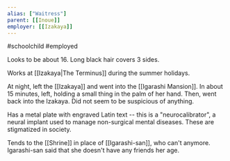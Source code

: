 ```yaml
---
alias: ["Waitress"]
parent: [[Inoue]]
employer: [[Izakaya]]
---
```

#schoolchild #employed 


Looks to be about 16. Long black hair covers 3 sides.

Works at [[Izakaya|The Terminus]] during the summer holidays.

At night, left the [[Izakaya]] and went into the [[Igarashi Mansion]]. In about 15 minutes, left, holding a small thing in the palm of her hand. Then, went back into the Izakaya. Did not seem to be suspicious of anything.

Has a metal plate with engraved Latin text -- this is a "neurocalibrator", a neural implant used to manage non-surgical mental diseases. These are stigmatized in society.

Tends to the [[Shrine]] in place of [[Igarashi-san]], who can't anymore.
Igarashi-san said that she doesn't have any friends her age.